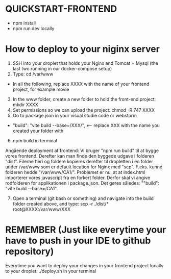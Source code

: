 # QUICKSTART-FRONTEND

* npm install 
* npm run dev locally

# How to deploy to your niginx server 
1) SSH into your droplet that holds your Nginx and Tomcat + Mysql (the last two running in our docker-compose setup)
2) Type:  cd /var/www
*    In all the following, replace XXXX with the name of your frontend project, for example movie
3) In the www folder, create a new folder to hold the front-end project:  mkdir XXXX
4) Set permissions so we can upload the project:  chmod -R 747 XXXX
5) Go to package.json in your visual studie code or webstorm
*    "build": "vite build --base=/XXX/", <-- replace XXX with the name you created your folder with
6) npm build in terminal 

Angående deployment af frontend: Vi bruger "npm run build" til at bygge vores frontend. 
Derefter kan man finde den byggede udgave i folderen "dist".
Filerne heri og foldere kopieres derefter til dropletten i en folder under /var/www som er default location for Nginx med "scp".
F.eks. kunne folderen hedde "/var/www/CA1/". Problemet er nu, at at index.html importerer vores javascript fra en forkert folder.
Derfor skal vi angive rodfolderen for applikationen i package.json. Det gøres således: ""build": "vite build --base=/CA1". 


7)  Open a terminal (git bash or something) and navigate into the build folder created above, and type: scp -r ./dist/* root@XXXX:/var/www/XXX

# REMEMBER (Just like everytime your have to push in your IDE to github repository)
Everytime you want to deploy your changes in your frontend project locally to your droplet: ./deploy.sh in your terminal
